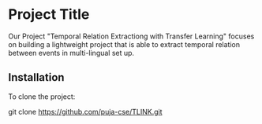 # Project Title

Our Project "Temporal Relation Extractiong with Transfer Learning" focuses on building a lightweight project that is able to extract temporal relation between events in multi-lingual set up. 

## Installation
To clone the project: 

git clone https://github.com/puja-cse/TLINK.git